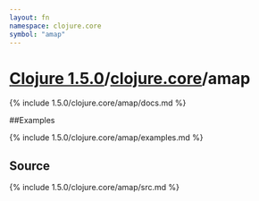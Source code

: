 ```yaml
---
layout: fn
namespace: clojure.core
symbol: "amap"
---
```


# [Clojure 1.5.0](../../)/[clojure.core](../)/amap

{% include 1.5.0/clojure.core/amap/docs.md %}

##Examples

{% include 1.5.0/clojure.core/amap/examples.md %}
## Source
{% include 1.5.0/clojure.core/amap/src.md %}

